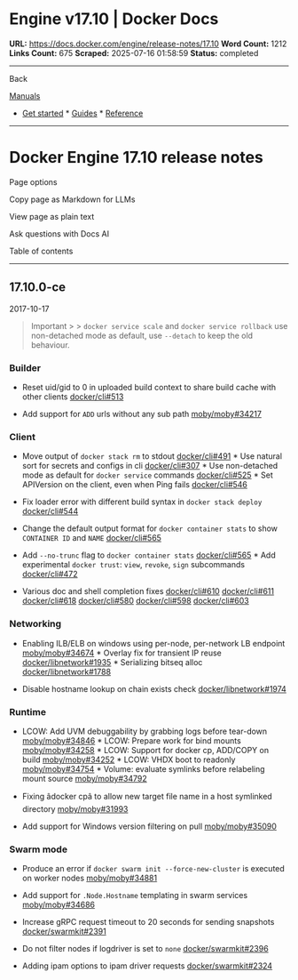 # Engine v17.10 | Docker Docs

**URL:** https://docs.docker.com/engine/release-notes/17.10
**Word Count:** 1212
**Links Count:** 675
**Scraped:** 2025-07-16 01:58:59
**Status:** completed

---

Back

[Manuals](https://docs.docker.com/manuals/)

  * [Get started](https://docs.docker.com/get-started/)   * [Guides](https://docs.docker.com/guides/)   * [Reference](https://docs.docker.com/reference/)

* * *

# Docker Engine 17.10 release notes

Page options

Copy page as Markdown for LLMs

View page as plain text

Ask questions with Docs AI

Table of contents

* * *

## 17.10.0-ce

2017-10-17

> Important >  > `docker service scale` and `docker service rollback` use non-detached mode as default, use `--detach` to keep the old behaviour.

### Builder

  * Reset uid/gid to 0 in uploaded build context to share build cache with other clients [docker/cli\#513](https://github.com/docker/cli/pull/513)

  * Add support for `ADD` urls without any sub path [moby/moby\#34217](https://github.com/moby/moby/pull/34217)

### Client

  * Move output of `docker stack rm` to stdout [docker/cli\#491](https://github.com/docker/cli/pull/491)   * Use natural sort for secrets and configs in cli [docker/cli\#307](https://github.com/docker/cli/pull/307)   * Use non-detached mode as default for `docker service` commands [docker/cli\#525](https://github.com/docker/cli/pull/525)   * Set APIVersion on the client, even when Ping fails [docker/cli\#546](https://github.com/docker/cli/pull/546)

  * Fix loader error with different build syntax in `docker stack deploy` [docker/cli\#544](https://github.com/docker/cli/pull/544)

  * Change the default output format for `docker container stats` to show `CONTAINER ID` and `NAME` [docker/cli\#565](https://github.com/docker/cli/pull/565)

  * Add `--no-trunc` flag to `docker container stats` [docker/cli\#565](https://github.com/docker/cli/pull/565)   * Add experimental `docker trust`: `view`, `revoke`, `sign` subcommands [docker/cli\#472](https://github.com/docker/cli/pull/472)

  * Various doc and shell completion fixes [docker/cli\#610](https://github.com/docker/cli/pull/610) [docker/cli\#611](https://github.com/docker/cli/pull/611) [docker/cli\#618](https://github.com/docker/cli/pull/618) [docker/cli\#580](https://github.com/docker/cli/pull/580) [docker/cli\#598](https://github.com/docker/cli/pull/598) [docker/cli\#603](https://github.com/docker/cli/pull/603)

### Networking

  * Enabling ILB/ELB on windows using per-node, per-network LB endpoint [moby/moby\#34674](https://github.com/moby/moby/pull/34674)   * Overlay fix for transient IP reuse [docker/libnetwork\#1935](https://github.com/docker/libnetwork/pull/1935)   * Serializing bitseq alloc [docker/libnetwork\#1788](https://github.com/docker/libnetwork/pull/1788)

  * Disable hostname lookup on chain exists check [docker/libnetwork\#1974](https://github.com/docker/libnetwork/pull/1974)

### Runtime

  * LCOW: Add UVM debuggability by grabbing logs before tear-down [moby/moby\#34846](https://github.com/moby/moby/pull/34846)   * LCOW: Prepare work for bind mounts [moby/moby\#34258](https://github.com/moby/moby/pull/34258)   * LCOW: Support for docker cp, ADD/COPY on build [moby/moby\#34252](https://github.com/moby/moby/pull/34252)   * LCOW: VHDX boot to readonly [moby/moby\#34754](https://github.com/moby/moby/pull/34754)   * Volume: evaluate symlinks before relabeling mount source [moby/moby\#34792](https://github.com/moby/moby/pull/34792)

  * Fixing âdocker cpâ to allow new target file name in a host symlinked directory [moby/moby\#31993](https://github.com/moby/moby/pull/31993)

  * Add support for Windows version filtering on pull [moby/moby\#35090](https://github.com/moby/moby/pull/35090)

### Swarm mode

  * Produce an error if `docker swarm init --force-new-cluster` is executed on worker nodes [moby/moby\#34881](https://github.com/moby/moby/pull/34881)

  * Add support for `.Node.Hostname` templating in swarm services [moby/moby\#34686](https://github.com/moby/moby/pull/34686)

  * Increase gRPC request timeout to 20 seconds for sending snapshots [docker/swarmkit\#2391](https://github.com/docker/swarmkit/pull/2391)

  * Do not filter nodes if logdriver is set to `none` [docker/swarmkit\#2396](https://github.com/docker/swarmkit/pull/2396)

  * Adding ipam options to ipam driver requests [docker/swarmkit\#2324](https://github.com/docker/swarmkit/pull/2324)
